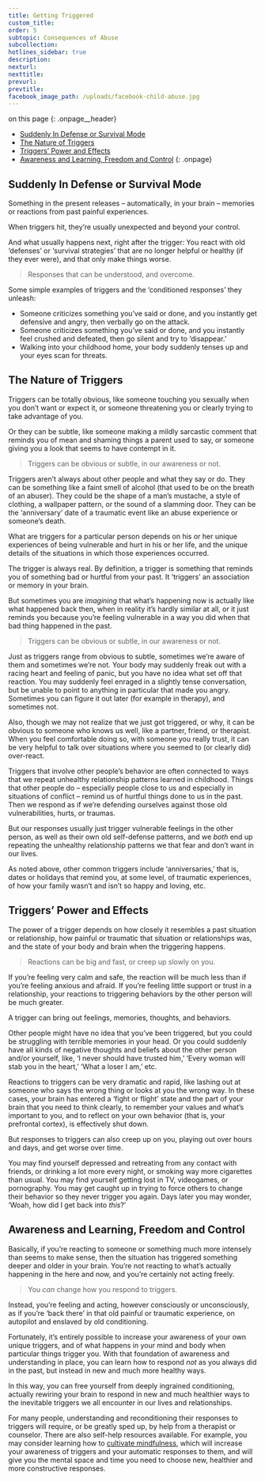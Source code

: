 ```yaml
---
title: Getting Triggered
custom_title:
order: 5
subtopic: Consequences of Abuse
subcollection:
hotlines_sidebar: true
description:
nexturl:
nexttitle:
prevurl:
prevtitle:
facebook_image_path: /uploads/facebook-child-abuse.jpg
---
```



on this page
{: .onpage__header}

* [Suddenly In Defense or Survival Mode](#suddenly-in-defense-or-survival-mode)
* [The Nature of Triggers](#the-nature-of-triggers)
* [Triggers’ Power and Effects](#triggers-power-and-effects)
* [Awareness and Learning, Freedom and Control](#awareness-and-learning-freedom-and-control)
{: .onpage}

## Suddenly In Defense or Survival Mode

Something in the present releases – automatically, in your brain – memories or reactions from past painful experiences.

When triggers hit, they’re usually unexpected and beyond your control.

And what usually happens next, right after the trigger: You react with old ‘defenses’ or ‘survival strategies’ that are no longer helpful or healthy (if they ever were), and that only make things worse.

> Responses that can be understood, and overcome.

Some simple examples of triggers and the ‘conditioned responses’ they unleash:

* Someone criticizes something you’ve said or done, and you instantly get defensive and angry, then verbally go on the attack.
* Someone criticizes something you’ve said or done, and you instantly feel crushed and defeated, then go silent and try to ‘disappear.’
* Walking into your childhood home, your body suddenly tenses up and your eyes scan for threats.


## The Nature of Triggers

Triggers can be totally obvious, like someone touching you sexually when you don’t want or expect it, or someone threatening you or clearly trying to take advantage of you.

Or they can be subtle, like someone making a mildly sarcastic comment that reminds you of mean and shaming things a parent used to say, or someone giving you a look that seems to have contempt in it.

> Triggers can be obvious or subtle, in our awareness or not.

Triggers aren’t always about other people and what they say or do. They can be something like a faint smell of alcohol (that used to be on the breath of an abuser). They could be the shape of a man’s mustache, a style of clothing, a wallpaper pattern, or the sound of a slamming door. They can be the ‘anniversary’ date of a traumatic event like an abuse experience or someone’s death.

What are triggers for a particular person depends on his or her unique experiences of being vulnerable and hurt in his or her life, and the unique details of the situations in which those experiences occurred.

The trigger is always real. By definition, a trigger is something that reminds you of something bad or hurtful from your past. It ‘triggers’ an association or memory in your brain.

But sometimes you are *imagining* that what’s happening now is actually like what happened back then, when in reality it’s hardly similar at all, or it just reminds you because you’re feeling vulnerable in a way you did when that bad thing happened in the past.

> Triggers can be obvious or subtle, in our awareness or not.

Just as triggers range from obvious to subtle, sometimes we’re aware of them and sometimes we’re not. Your body may suddenly freak out with a racing heart and feeling of panic, but you have no idea what set off that reaction. You may suddenly feel enraged in a slightly tense conversation, but be unable to point to anything in particular that made you angry. Sometimes you can figure it out later (for example in therapy), and sometimes not.

Also, though we may not realize that we just got triggered, or why, it can be obvious to someone who knows us well, like a partner, friend, or therapist. When you feel comfortable doing so, with someone you really trust, it can be very helpful to talk over situations where you seemed to (or clearly did) over-react.

Triggers that involve other people’s behavior are often connected to ways that we repeat unhealthy relationship patterns learned in childhood. Things that other people do – especially people close to us and especially in situations of conflict – remind us of hurtful things done to us in the past. Then we respond as if we’re defending ourselves against those old vulnerabilities, hurts, or traumas.

But our responses usually just trigger vulnerable feelings in the other person, as well as their own old self-defense patterns, and we *both* end up repeating the unhealthy relationship patterns we that fear and don’t want in our lives.

As noted above, other common triggers include ‘anniversaries,’ that is, dates or holidays that remind you, at some level, of traumatic experiences, of how your family wasn’t and isn’t so happy and loving, etc.

## Triggers’ Power and Effects

The power of a trigger depends on how closely it resembles a past situation or relationship, how painful or traumatic that situation or relationships was, and the state of your body and brain when the triggering happens.

> Reactions can be big and fast, or creep up slowly on you.

If you’re feeling very calm and safe, the reaction will be much less than if you’re feeling anxious and afraid. If you’re feeling little support or trust in a relationship, your reactions to triggering behaviors by the other person will be much greater.

A trigger can bring out feelings, memories, thoughts, and behaviors.

Other people might have no idea that you’ve been triggered, but you could be struggling with terrible memories in your head. Or you could suddenly have all kinds of negative thoughts and beliefs about the other person and/or yourself, like, ‘I never should have trusted him,’ ‘Every woman will stab you in the heart,’ ‘What a loser I am,’ etc.

Reactions to triggers can be very dramatic and rapid, like lashing out at someone who says the wrong thing or looks at you the wrong way. In these cases, your brain has entered a ‘fight or flight’ state and the part of your brain that you need to think clearly, to remember your values and what’s important to you, and to reflect on your own behavior (that is, your prefrontal cortex), is effectively shut down.

But responses to triggers can also creep up on you, playing out over hours and days, and get worse over time.

You may find yourself depressed and retreating from any contact with friends, or drinking a lot more every night, or smoking way more cigarettes than usual. You may find yourself getting lost in TV, videogames, or pornography. You may get caught up in trying to force others to change their behavior so they never trigger you again. Days later you may wonder, ‘Woah, how did I get back into *this*?’

## Awareness and Learning, Freedom and Control

Basically, if you’re reacting to someone or something much more intensely than seems to make sense, then the situation has triggered something deeper and older in your brain. You’re not reacting to what’s actually happening in the here and now, and you’re certainly not acting freely.

> You *can* change how you respond to triggers.

Instead, you’re feeling and acting, however consciously or unconsciously, as if you’re ‘back there’ in that old painful or traumatic experience, on autopilot and enslaved by old conditioning.

Fortunately, it’s entirely possible to increase your awareness of your own unique triggers, and of what happens in your mind and body when particular things trigger you. With that foundation of awareness and understanding in place, you can learn how to respond *not* as you always did in the past, but instead in new and much more healthy ways.

In this way, you can free yourself from deeply ingrained conditioning, actually rewiring your brain to respond in new and much healthier ways to the inevitable triggers we all encounter in our lives and relationships.

For many people, understanding and reconditioning their responses to triggers will require, or be greatly sped up, by help from a therapist or counselor. There are also self-help resources available. For example, you may consider learning how to [cultivate mindfulness](/mindfulness-and-meditation/cultivating-mindfulness/), which will increase your awareness of triggers and your automatic responses to them, and will give you the mental space and time you need to choose new, healthier and more constructive responses.